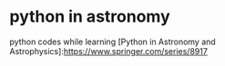 # python in astronomy

python codes while learning [Python in Astronomy and Astrophysics]:https://www.springer.com/series/8917

